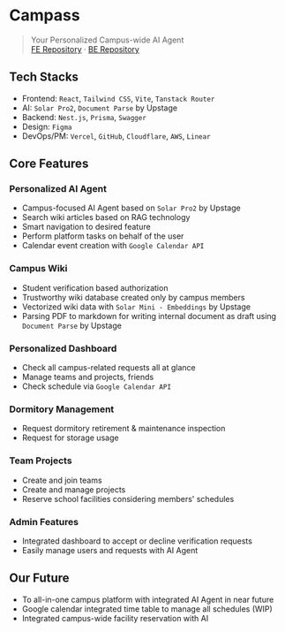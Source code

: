 # Campass

> Your Personalized Campus-wide AI Agent  
> [FE Repository](https://github.com/studio-void/campass-fe) · [BE Repository](https://github.com/studio-void/campass-be)

## Tech Stacks

- Frontend: `React`, `Tailwind CSS`, `Vite`, `Tanstack Router`
- AI: `Solar Pro2`, `Document Parse` by Upstage
- Backend: `Nest.js`, `Prisma`, `Swagger`
- Design: `Figma`
- DevOps/PM: `Vercel`, `GitHub`, `Cloudflare`, `AWS`, `Linear`

## Core Features

### Personalized AI Agent

- Campus-focused AI Agent based on `Solar Pro2` by Upstage
- Search wiki articles based on RAG technology
- Smart navigation to desired feature
- Perform platform tasks on behalf of the user
- Calendar event creation with `Google Calendar API`

### Campus Wiki

- Student verification based authorization
- Trustworthy wiki database created only by campus members
- Vectorized wiki data with `Solar Mini - Embeddings` by Upstage
- Parsing PDF to markdown for writing internal document as draft using `Document Parse` by Upstage

### Personalized Dashboard

- Check all campus-related requests all at glance
- Manage teams and projects, friends
- Check schedule via `Google Calendar API`

### Dormitory Management

- Request dormitory retirement & maintenance inspection
- Request for storage usage

### Team Projects

- Create and join teams
- Create and manage projects
- Reserve school facilities considering members' schedules

### Admin Features

- Integrated dashboard to accept or decline verification requests
- Easily manage users and requests with AI Agent

## Our Future

- To all-in-one campus platform with integrated AI Agent in near future
- Google calendar integrated time table to manage all schedules (WIP)
- Integrated campus-wide facility reservation with AI
